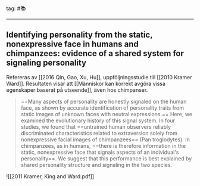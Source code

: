 tag: #📚     
- - - 
## Identifying personality from the static, nonexpressive face in humans and chimpanzees: evidence of a shared system for signaling personality

Refereras av [[2016 Qin, Gao, Xu, Hu]], uppföljningsstudie till [[2010 Kramer Ward]]. Resultaten visar att [[Människor kan korrekt avgöra vissa egenskaper baserat på utseende]], även hos chimpanser.


> ==Many aspects of personality are honestly signaled on the human face, as shown by accurate identification of personality traits from static images of unknown faces with neutral expressions.== Here, we examined the evolutionary history of this signal system. In four studies, we found that ==untrained human observers reliably discriminated characteristics related to extraversion solely from nonexpressive facial images of chimpanzees== (Pan troglodytes). In chimpanzees, as in humans, ==there is therefore information in the static, nonexpressive face that signals aspects of an individual's personality==. We suggest that this performance is best explained by shared personality structure and signaling in the two species.


![[2011 Kramer, King and Ward.pdf]]